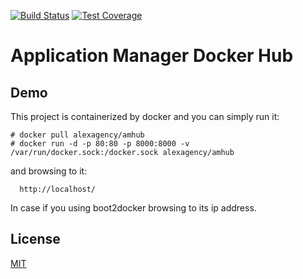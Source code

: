 [![Build Status][travis-image]][travis-url]
[![Test Coverage][coveralls-image]][coveralls-url]

Application Manager Docker Hub
===============================

## Demo

This project is containerized by docker and you can simply run it:

```
# docker pull alexagency/amhub
# docker run -d -p 80:80 -p 8000:8000 -v /var/run/docker.sock:/docker.sock alexagency/amhub
```

and browsing to it:

```
  http://localhost/
```

In case if you using boot2docker browsing to its ip address.

## License

  [MIT](LICENSE)

[travis-image]: https://travis-ci.org/alex-agency/AMHub.svg?style=flat
[travis-url]: https://travis-ci.org/alex-agency/AMHub
[coveralls-image]: https://img.shields.io/coveralls/alex-agency/AMHub.svg?style=flat
[coveralls-url]: https://coveralls.io/r/alex-agency/AMHub?branch=master
